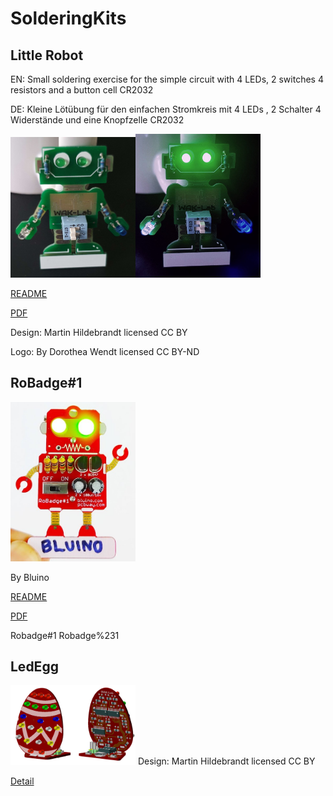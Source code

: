 # SolderingKits

## Little Robot
EN: Small soldering exercise for the simple circuit with 4 LEDs, 2 switches 4 resistors and a button cell CR2032

DE: Kleine Lötübung für den einfachen Stromkreis mit  4 LEDs , 2 Schalter 4 Widerstände und eine Knopfzelle CR2032

<img src="LittleRobot/pictures/RoboAus.jpg" width="200"><img src="LittleRobot/pictures/RoboEin.jpg" width="200">

[README](LittleRobot/Readme.md) 

[PDF](LittleRobot/tex/LittleRobot_assembly.pdf)

Design: Martin Hildebrandt
licensed CC BY

Logo: By Dorothea Wendt
licensed CC BY-ND

## RoBadge#1
<img src="RoBadge%231/pictures/Ready.jpg" width="200">

By Bluino

[README](RoBadge%231/Readme.md)

[PDF](RoBadge%231/tex/RoBadge%231.pdf)
 
Robadge#1 Robadge%231
## LedEgg

<img src="LedEgg/pictures/egg.png" width="200">
Design: Martin Hildebrandt
licensed CC BY

[Detail](LedEgg/README.md) 

